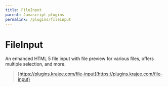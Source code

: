 ```yaml
---
title: FileInput
parent: Javascript plugins
permalink: /plugins/fileinput
---
```


# FileInput

An enhanced HTML 5 file input with file preview for various files, offers multiple selection, and more. 

> [https://plugins.krajee.com/file-input](https://plugins.krajee.com/file-input)